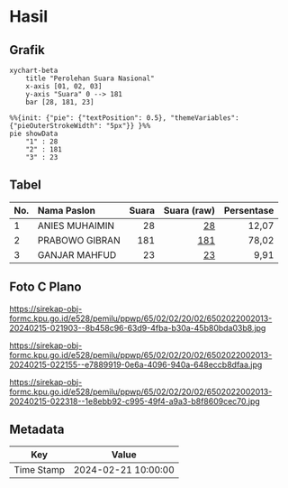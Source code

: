 # Hasil

## Grafik

```mermaid
xychart-beta
    title "Perolehan Suara Nasional"
    x-axis [01, 02, 03]
    y-axis "Suara" 0 --> 181
    bar [28, 181, 23]
```

```mermaid
%%{init: {"pie": {"textPosition": 0.5}, "themeVariables": {"pieOuterStrokeWidth": "5px"}} }%%
pie showData
    "1" : 28
    "2" : 181
    "3" : 23
```

## Tabel

| No. | Nama Paslon    | Suara | Suara (raw) | Persentase |
|:--- |:-------------- | -----:| -----------:| ----------:|
| 1   | ANIES MUHAIMIN | 28    | [28][p-1]   | 12,07      |
| 2   | PRABOWO GIBRAN | 181   | [181][p-2]  | 78,02      |
| 3   | GANJAR MAHFUD  | 23    | [23][p-3]   | 9,91       |


[p-1]: https://github.com/gigit-pemilu/pemilu-2024/blob/main/pilpres/hitung-suara/sub/65-kalimantan-utara/sub/02-malinau/sub/02-malinau-kota/sub/2002-malinau-kota/sub/013-tps/sub/paslon-1.txt
[p-2]: https://github.com/gigit-pemilu/pemilu-2024/blob/main/pilpres/hitung-suara/sub/65-kalimantan-utara/sub/02-malinau/sub/02-malinau-kota/sub/2002-malinau-kota/sub/013-tps/sub/paslon-2.txt
[p-3]: https://github.com/gigit-pemilu/pemilu-2024/blob/main/pilpres/hitung-suara/sub/65-kalimantan-utara/sub/02-malinau/sub/02-malinau-kota/sub/2002-malinau-kota/sub/013-tps/sub/paslon-3.txt

## Foto C Plano

https://sirekap-obj-formc.kpu.go.id/e528/pemilu/ppwp/65/02/02/20/02/6502022002013-20240215-021903--8b458c96-63d9-4fba-b30a-45b80bda03b8.jpg

https://sirekap-obj-formc.kpu.go.id/e528/pemilu/ppwp/65/02/02/20/02/6502022002013-20240215-022155--e7889919-0e6a-4096-940a-648eccb8dfaa.jpg

https://sirekap-obj-formc.kpu.go.id/e528/pemilu/ppwp/65/02/02/20/02/6502022002013-20240215-022318--1e8ebb92-c995-49f4-a9a3-b8f8609cec70.jpg


## Metadata

| Key        | Value               |
| ---------- | ------------------- |
| Time Stamp | 2024-02-21 10:00:00 |




